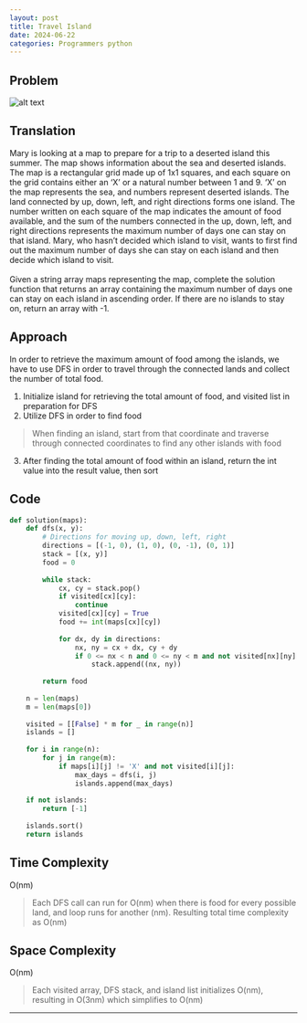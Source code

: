 ```yaml
---
layout: post
title: Travel Island
date: 2024-06-22
categories: Programmers python
---
```


## Problem
![alt text](/blog/public/img/TravelIsland.png)

## Translation
Mary is looking at a map to prepare for a trip to a deserted island this summer. The map shows information about the sea and deserted islands. The map is a rectangular grid made up of 1x1 squares, and each square on the grid contains either an ‘X’ or a natural number between 1 and 9. ‘X’ on the map represents the sea, and numbers represent deserted islands. The land connected by up, down, left, and right directions forms one island. The number written on each square of the map indicates the amount of food available, and the sum of the numbers connected in the up, down, left, and right directions represents the maximum number of days one can stay on that island. Mary, who hasn’t decided which island to visit, wants to first find out the maximum number of days she can stay on each island and then decide which island to visit.  
<br>
Given a string array maps representing the map, complete the solution function that returns an array containing the maximum number of days one can stay on each island in ascending order. If there are no islands to stay on, return an array with -1.

## Approach
In order to retrieve the maximum amount of food among the islands, we have to use DFS in order to travel through the connected lands and collect the number of total food.

1. Initialize island for retrieving the total amount of food, and visited list in preparation for DFS
2. Utilize DFS in order to find food
>  When finding an island, start from that coordinate and traverse through connected coordinates to find any other islands with food

3. After finding the total amount of food within an island, return the int value into the result value, then sort

## Code

```python
def solution(maps):
    def dfs(x, y):
        # Directions for moving up, down, left, right
        directions = [(-1, 0), (1, 0), (0, -1), (0, 1)]
        stack = [(x, y)]
        food = 0
        
        while stack:
            cx, cy = stack.pop()
            if visited[cx][cy]:
                continue
            visited[cx][cy] = True
            food += int(maps[cx][cy])
            
            for dx, dy in directions:
                nx, ny = cx + dx, cy + dy
                if 0 <= nx < n and 0 <= ny < m and not visited[nx][ny] and maps[nx][ny] != 'X':
                    stack.append((nx, ny))
        
        return food
    
    n = len(maps)
    m = len(maps[0])
    
    visited = [[False] * m for _ in range(n)]
    islands = []
    
    for i in range(n):
        for j in range(m):
            if maps[i][j] != 'X' and not visited[i][j]:
                max_days = dfs(i, j)
                islands.append(max_days)
    
    if not islands:
        return [-1]
    
    islands.sort()
    return islands
```
## Time Complexity
O(nm)
> Each DFS call can run for O(nm) when there is food for every possible land, and loop runs for another (nm). Resulting total time complexity as O(nm)

## Space Complexity
O(nm)
> Each visited array, DFS stack, and island list initializes O(nm), resulting in O(3nm) which simplifies to O(nm)

---